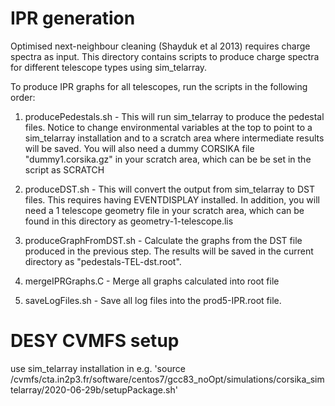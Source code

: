 # IPR generation

Optimised next-neighbour cleaning (Shayduk et al 2013) requires charge spectra as input.
This directory contains scripts to produce charge spectra for different telescope types
using sim_telarray.

To produce IPR graphs for all telescopes, run the scripts in the following order:

1. producePedestals.sh - This will run sim_telarray to produce the pedestal files. Notice to change environmental variables at the top to point to a sim_telarray installation and to a scratch area where intermediate results will be saved. You will also need a dummy CORSIKA file "dummy1.corsika.gz" in your scratch area, which can be be set in the script as SCRATCH

2. produceDST.sh - This will convert the output from sim_telarray to DST files. This requires having EVENTDISPLAY installed. In addition, you will need a 1 telescope geometry file in your scratch area, which can be found in this directory as geometry-1-telescope.lis

3. produceGraphFromDST.sh - Calculate the graphs from the DST file produced in the previous step. The results will be saved in the current directory as "pedestals-TEL-dst.root".

4. mergeIPRGraphs.C - Merge all graphs calculated into root file

5. saveLogFiles.sh - Save all log files into the prod5-IPR.root file.

# DESY CVMFS setup

use sim_telarray installation in e.g. 'source /cvmfs/cta.in2p3.fr/software/centos7/gcc83_noOpt/simulations/corsika_simtelarray/2020-06-29b/setupPackage.sh'
